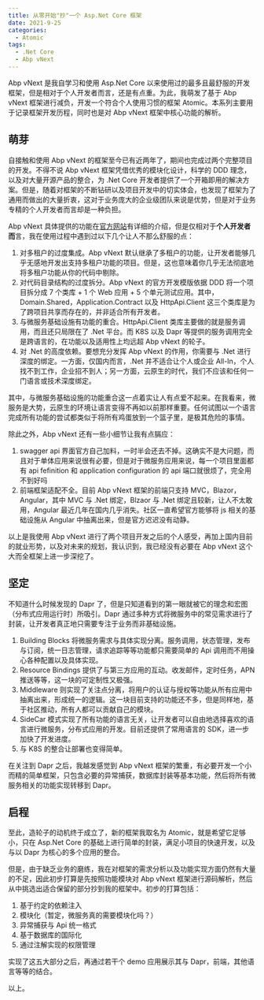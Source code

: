 ```yaml
---
title: 从零开始"抄"一个 Asp.Net Core 框架
date: 2021-9-25
categories:
  - Atomic
tags:
  - .Net Core
  - Abp vNext
---
```


Abp vNext 是我自学习和使用 Asp.Net Core 以来使用过的最多且最舒服的开发框架，但是相对于个人开发者而言，还是有点重。为此，我萌发了基于 Abp vNext 框架进行减负，开发一个符合个人使用习惯的框架 Atomic。本系列主要用于记录框架开发历程，同时也是对 Abp vNext 框架中核心功能的解析。

<!-- more -->

## 萌芽

自接触和使用 Abp vNext 的框架至今已有近两年了，期间也完成过两个完整项目的开发。不得不说 Abp vNext 框架凭借优秀的模块化设计，科学的 DDD 理念，以及对大量开源产品的整合，为 .Net Core 开发者提供了一个开箱即用的解决方案。但是，随着对框架的不断钻研以及项目开发中的切实体会，也发现了框架为了通用而做出的大量折衷，这对于业务庞大的企业级团队来说是优势，但是对于业务专精的个人开发者而言却是一种负担。

Abp vNext 具体提供的功能在[官方网站](https://abp.io/features)有详细的介绍，但是仅相对于**个人开发者而**言，我在使用过程中遇到过以下几个让人不那么舒服的点：

1. 对多租户的过度集成。Abp vNext 默认继承了多租户的功能，让开发者能够几乎无感地开发出支持多租户功能的项目。但是，这也意味着你几乎无法彻底地将多租户功能从你的代码中剔除。
2. 对代码目录结构的过度拆分。Abp vNext 的官方开发模版依据 DDD 将一个项目拆分成 7 个类库 + 1 个 Web 应用 + 5 个单元测试应用。其中，Domain.Shared，Application.Contract 以及 HttpApi.Client 这三个类库是为了跨项目共享而存在的，并非适合所有开发者。
3. 与微服务基础设施有功能的重合。HttpApi.Client 类库主要做的就是服务调用，而且还只局限在了 .Net 平台。而 K8S 以及 Dapr 等提供的服务调用完全是跨语言的，在功能以及适用性上均远超 Abp vNext 的轮子。
4. 对 .Net 的高度依赖。要想充分发挥 Abp vNext 的作用，你需要与 .Net 进行深度的绑定。一方面，仅国内而言，.Net 并不适合让个人或企业 All-In，个人找不到工作，企业招不到人；另一方面，云原生的时代，我们不应该和任何一门语言或技术深度绑定。

其中，与微服务基础设施的功能重合这一点着实让人有点爱不起来。在我看来，微服务是大势，云原生的环境让语言变得不再如以前那样重要。任何试图以一个语言完成所有功能的尝试都类似于将所有鸡蛋放到一个篮子里，是极其危险的事情。

除此之外，Abp vNext 还有一些小细节让我有点膈应：

1. swagger api 界面官方自己加料，一时半会还去不掉。这确实不是大问题，而且对于单体应用来说很有必要，但是对于微服务应用来说，每一个项目里面都有 api fefinition 和 application configuration 的 api 端口就很烦了，完全用不到好吗
2. 前端框架适配不全。目前 Abp vNext 框架的前端只支持 MVC，Blazor，Angular，其中 MVC 与 .Net 绑定，Blzaor 与 .Net 绑定且较新，让人不太敢用，Angular 最近几年在国内几乎消失。社区一直希望官方能够将 js 相关的基础设施从 Angular 中抽离出来，但是官方迟迟没有动静。

以上是我使用 Abp vNext 进行了两个项目开发之后的个人感受，再加上国内目前的就业形势，以及对未来的规划，我认识到，我已经没有必要在 Abp vNext 这个大而全框架上进一步深挖了。

## 坚定

不知道什么时候发现的 Dapr 了，但是只知道看到的第一眼就被它的理念和宏图（分布式应用运行时）所吸引。Dapr 通过多种方式将微服务中的常见需求进行了封装，让开发者真正地只需要专注于业务而非基础设施。

1. Building Blocks 将微服务需求与具体实现分离。服务调用，状态管理，发布与订阅，统一日志管理，请求追踪等等功能都只需要简单的 Api 调用而不用操心各种配置以及具体实现。
2. Resource Bindings 提供了与第三方应用的互动。收发邮件，定时任务，APN 推送等等，这一块的可定制性又极强。
3. Middleware 则实现了关注点分离，将用户的认证与授权等功能从所有应用中抽离出来，形成统一的逻辑。这一块目前支持的功能还不多，但是同样地，基于社区推动，所有人都可以贡献自己的模块。
4. SideCar 模式实现了所有功能的语言无关，让开发者可以自由地选择喜欢的语言进行微服务，分布式应用的开发。目前还提供了常用语言的 SDK，进一步加快了开发进度。
5. 与 K8S 的整合让部署也变得简单。

在关注到 Dapr 之后，我越发感觉到 Abp vNext 框架的繁重，有必要开发一个小而精的简单框架，只包含必要的异常捕获，数据库封装等基本功能，然后将所有微服务相关的功能实现转移到 Dapr。

## 启程

至此，造轮子的动机终于成立了，新的框架我取名为 Atomic，就是希望它足够小，只在 Asp.Net Core 的基础上进行简单的封装，满足小项目的快速开发，以及与以 Dapr 为核心的多个应用的整合。

但是，由于缺乏业务的磨练，我在对框架的需求分析以及功能实现方面仍然有大量的不足，因此初步打算是先按照功能模块对 Abp vNext 框架进行源码解析，然后从中挑选出适合保留的部分抄到我的框架中。初步的打算包括：

1. 基于约定的依赖注入
2. 模块化（暂定，微服务真的需要模块化吗？）
3. 异常捕获与 Api 统一格式
4. 基于数据库的国际化
5. 通过注解实现的权限管理

实现了这五大部分之后，再通过若干个 demo 应用展示其与 Dapr，前端，其他语言等等的结合。

以上。
